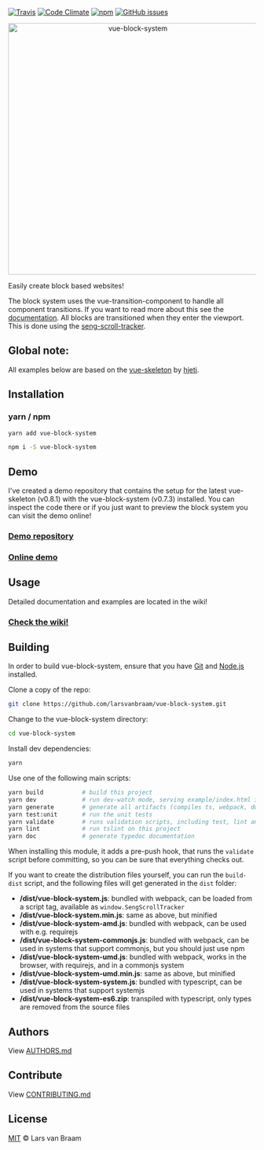 [![Travis](https://img.shields.io/travis/larsvanbraam/vue-block-system.svg?maxAge=2592000)](https://travis-ci.org/larsvanbraam/vue-block-system)
[![Code Climate](https://img.shields.io/codeclimate/github/larsvanbraam/vue-block-system.svg?maxAge=2592000)](https://codeclimate.com/github/larsvanbraam/vue-block-system)
[![npm](https://img.shields.io/npm/dm/vue-block-system.svg?maxAge=2592000)](https://www.npmjs.com/package/vue-block-system)
[![GitHub issues](https://img.shields.io/github/issues/larsvanbraam/vue-block-system.svg?style=flat-square)](https://github.com/larsvanbraam/vue-block-system/issues)

<p align="center">
    <img src="http://vue-block-system.larsvanbraam.nl/vue-block-system-1024.png" alt="vue-block-system" width="512"/>
</p>

Easily create block based websites! 

The block system uses the vue-transition-component to handle all component transitions. If you want to read more about this see the [documentation](https://larsvanbraam.github.io/vue-transition-component/). All blocks are transitioned when they enter the viewport. This is done using the [seng-scroll-tracker](https://mediamonks.github.io/seng-scroll-tracker/). 

## Global note: 
All examples below are based on the [vue-skeleton](https://github.com/hjeti/vue-skeleton) by [hjeti](https://github.com/hjeti/). 

## Installation
### yarn / npm

```sh
yarn add vue-block-system
```

```sh
npm i -S vue-block-system
```

## Demo
I've created a demo repository that contains the setup for the latest vue-skeleton (v0.8.1) with the vue-block-system
(v0.7.3) installed. You can inspect the code there or if you just want to preview the block system you can visit the
demo online!

### [Demo repository](https://github.com/larsvanbraam/vue-block-system-demo)
### [Online demo](http://vue-block-system.larsvanbraam.nl)

## Usage

Detailed documentation and examples are located in the wiki!

### [Check the wiki!](https://github.com/larsvanbraam/vue-block-system/wiki)

## Building

In order to build vue-block-system, ensure that you have [Git](http://git-scm.com/downloads) and [Node.js](http://nodejs.org/) installed.

Clone a copy of the repo:
```sh
git clone https://github.com/larsvanbraam/vue-block-system.git
```

Change to the vue-block-system directory:
```sh
cd vue-block-system
```

Install dev dependencies:
```sh
yarn
```

Use one of the following main scripts:
```sh
yarn build           # build this project
yarn dev             # run dev-watch mode, serving example/index.html in the browser
yarn generate        # generate all artifacts (compiles ts, webpack, docs and coverage)
yarn test:unit       # run the unit tests
yarn validate        # runs validation scripts, including test, lint and coverage check
yarn lint            # run tslint on this project
yarn doc             # generate typedoc documentation
```

When installing this module, it adds a pre-push hook, that runs the `validate`
script before committing, so you can be sure that everything checks out.

If you want to create the distribution files yourself, you can run the
`build-dist` script, and the following files will get generated in the
`dist` folder:

- **/dist/vue-block-system.js**: bundled with webpack, can be loaded from
	a script tag, available as `window.SengScrollTracker`
- **/dist/vue-block-system.min.js**: same as above, but minified
- **/dist/vue-block-system-amd.js**: bundled with webpack, can be used
	with e.g. requirejs
- **/dist/vue-block-system-commonjs.js**: bundled with webpack, can be
	used in systems that support commonjs, but you should just use npm
- **/dist/vue-block-system-umd.js**: bundled with webpack, works in the
	browser, with requirejs, and in a commonjs system
- **/dist/vue-block-system-umd.min.js**: same as above, but minified
- **/dist/vue-block-system-system.js**: bundled with typescript, can be
	used in systems	that support systemjs
- **/dist/vue-block-system-es6.zip**: transpiled with typescript, only
	types are removed from the source files

## Authors
View [AUTHORS.md](./AUTHORS.md)

## Contribute
View [CONTRIBUTING.md](./CONTRIBUTING.md)

## License
[MIT](./LICENSE) © Lars van Braam
